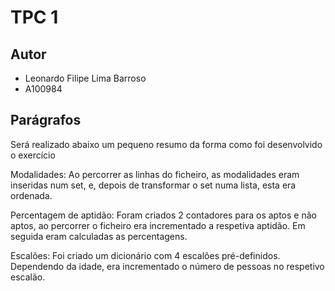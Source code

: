 # TPC 1

## Autor

- Leonardo Filipe Lima Barroso 
- A100984

## Parágrafos 
 Será realizado abaixo um pequeno resumo da forma como foi desenvolvido o exercício

 Modalidades: Ao percorrer as linhas do ficheiro, as modalidades eram inseridas num set, e, depois de transformar o set numa lista, esta era ordenada.

 Percentagem de aptidão: Foram criados 2 contadores para os aptos e não aptos, ao percorrer o ficheiro era incrementado a respetiva aptidão. Em seguida eram calculadas as percentagens.

 Escalões: Foi criado um dicionário com 4 escalões pré-definidos. Dependendo da idade, era incrementado o número de pessoas no respetivo escalão.